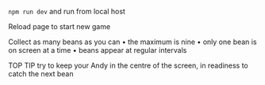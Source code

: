 `npm run dev` and run from local host

Reload page to start new game

Collect as many beans as you can
 • the maximum is nine
 • only one bean is on screen at a time
 • beans appear at regular intervals
 
 TOP TIP try to keep your Andy in the centre of the screen, in readiness to catch the next bean
